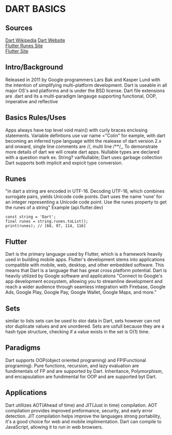 
# DART BASICS

## Sources

[Dart Wikipedia](https://en.wikipedia.org/wiki/Dart_(programming_language))  
[Dart Website](https://dart.dev/language)  
[Flutter Runes Site](https://api.flutter.dev/flutter/dart-core/Runes-class.html)  
[Flutter Site](https://flutter.dev/)

## Intro/Background

Released in 2011 by Google programmers Lars Bak and Kasper Lund with the intention of simplifying
multi-platform development. Dart is useable in all major OS's and platforms and is under the BSD license.
Dart file extensions are .dart and its a multi-paradigm langauge supporting functional, OOP, imperative and reflective

## Basics Rules/Uses

Apps always have top level void main() with curly braces enclosing statements. Variable defintions use var name ="Colin" for eample, with dart becoming an inferred type language witht the realease of dart version 2.x and onward, single line comments are //, multi line /**/,, To demonstrate more details of dart we will create
dart apps.
Nullable types are declared with a question mark ex. String? varNullable;
Dart uses garbage collection
Dart supports both implicit and expicit type conversion.

## Runes

"in dart a string are encoded in UTF-16. Decoding UTF-16, which combines surrogate pairs, yields Unicode code points. Dart uses the name 'rune' for an integer representing a Unicode code point. Use the runes property to get the runes of a string"
Example (api.flutter.dev)

    const string = 'Dart';
    final runes = string.runes.toList();
    print(runes); // [68, 97, 114, 116]

## Flutter

Dart is the primary language used by Flutter, which is a framework heavily used in building mobile apps. Flutter's development stems into applications compatible with mobile, web, desktop, and other embedded software. This means that Dart is a language that has great cross platform potential. Dart is heavily utilized by Google software and applications "Connect to Google's app development ecosystem, allowing you to streamline development and reach a wider audience through seamless integration with Firebase, Google Ads, Google Play, Google Pay, Google Wallet, Google Maps, and more."

## Sets

similar to lists sets can be used to stor data in Dart, sets however can not stor duplicate values and are unordered.
Sets are usfull because they are a hash type structure, checking if a value exists in the set is O(1) time.

## Paradigms

Dart supports OOP(object oriented programing) and FP(Functional programing).
Pure functions, recursion, and lazy evaluation are fundimentals of FP and are supported by Dart.
Inheritance, Polymorphism, and encapsulation are fundimental for OOP and are supported byt Dart.

## Applications

Dart utillizes AOT(Ahead of time) and JIT(Just in time) compilation.
AOT compilation provides improved preformance, security, and early error detection.
JIT compilation helps improve the languages strong portability, it's a good choice for web and mobile implimentation.
Dart can compile to JavaScript, allowing it to run in web browsers.
